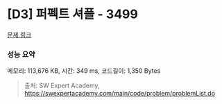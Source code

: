 # [D3] 퍼펙트 셔플 - 3499 

[문제 링크](https://swexpertacademy.com/main/code/problem/problemDetail.do?contestProbId=AWGsRbk6AQIDFAVW) 

### 성능 요약

메모리: 113,676 KB, 시간: 349 ms, 코드길이: 1,350 Bytes



> 출처: SW Expert Academy, https://swexpertacademy.com/main/code/problem/problemList.do